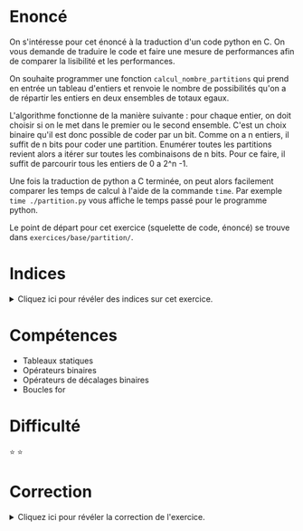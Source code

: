 # Enoncé

On s'intéresse pour cet énoncé à la traduction d'un code python en C.
On vous demande de traduire le code et faire une mesure de
performances afin de comparer la lisibilité et les performances.

On souhaite programmer une fonction `calcul_nombre_partitions` qui
prend en entrée un tableau d'entiers et renvoie le nombre de
possibilités qu'on a de répartir les entiers en deux ensembles de
totaux egaux.

L'algorithme fonctionne de la manière suivante : pour chaque entier,
on doit choisir si on le met dans le premier ou le second ensemble.
C'est un choix binaire qu'il est donc possible de coder par un bit.
Comme on a n entiers, il suffit de n bits pour coder une partition.
Enumérer toutes les partitions revient alors a itérer sur toutes les
combinaisons de n bits.  Pour ce faire, il suffit de parcourir tous
les entiers de 0 a 2^n -1.

Une fois la traduction de python a C terminée, on peut alors
facilement comparer les temps de calcul à l'aide de la commande
`time`.  Par exemple `time ./partition.py` vous affiche le temps passé
pour le programme python.

Le point de départ pour cet exercice (squelette de code, énoncé) se
trouve dans `exercices/base/partition/`.

# Indices

<details>
<summary>Cliquez ici pour révéler des indices sur cet exercice.</summary>
<br>

* Pas d'indices sur cet exo, vous avez déjà le corrigé en python!
</details>

# Compétences

* Tableaux statiques
* Opérateurs binaires
* Opérateurs de décalages binaires
* Boucles for

# Difficulté

:star: :star:
# Correction

<details>
<summary>Cliquez ici pour révéler la correction de l'exercice.</summary>
#### Corrigé du fichier Makefile

```make
CC=gcc
CFLAGS=-std=c99 -Wall -Wextra -g

all: partition

.PHONY: clean
clean:
	rm -f *~ *.o partition

```

#### Corrigé du fichier partition.c

```c
#include<stdint.h>
#include<stdio.h>
#include<stdlib.h>
#include<string.h>
#include<sys/time.h>

uint32_t calcul_somme(uint32_t entiers[], uint32_t taille)
{
    uint32_t total = 0;
    for(uint32_t i = 0 ; i < taille ; i++) {
        total += entiers[i];
    }
    return total;
}

uint32_t calcul_nombre_partitions(uint32_t entiers[], uint32_t taille)
{
    uint32_t somme = calcul_somme(entiers, taille);
    if (somme % 2) return 0;

    uint32_t cible = somme / 2;

    uint32_t nombre_partitions = 0;

    for(uint32_t combinaison = 0 ; combinaison < 1<<taille ; combinaison++) {
        uint32_t somme = 0;
        uint32_t bits = combinaison;
        for(uint32_t i = 0 ; i < taille ; i++) {
            uint8_t bit = bits % 2;
            somme += bit * entiers[i];
            bits >>= 1;
        }
        if (somme == cible) nombre_partitions++;
    }
    return nombre_partitions;
}

int main(int argc, char **argv) {
    uint32_t entiers[25] = {
        285762, 1287946, 260518, 702569, 183183, 1180, 909976, 1261857, 1665545, 1888537,
        1741007, 200924, 1659988, 359942, 1009604, 909891, 1261628, 317651, 822956, 843816,
        689772, 1894228, 648054, 198750, 1409020
    };
    uint32_t nombre_partitions = calcul_nombre_partitions(entiers, 25);
    printf("nombre de partitions: %d\n", nombre_partitions);
}

```


</details>
